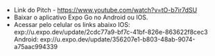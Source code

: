 - Link do Pitch - https://www.youtube.com/watch?v=tO-b7ir7dSU
- Baixar o aplicativo Expo Go no Android ou IOS.
- Acessar pelo celular os links abaixo
IOS: exp://u.expo.dev/update/2cdc77a9-bf7c-41bf-826e-863622f8cec3
Android: exp://u.expo.dev/update/356207e1-b803-48ab-9074-a75aac994339

